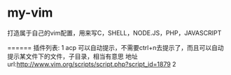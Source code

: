 my-vim
======

打造属于自己的vim配置，用来写C，SHELL，NODE.JS，PHP，JAVASCRIPT

======
插件列表:
1 acp 可以自动提示，不需要ctrl+n去提示了，而且可以自动提示某文件下的文件，子目录，相当有意思
    地址url:http://www.vim.org/scripts/script.php?script_id=1879
2 
